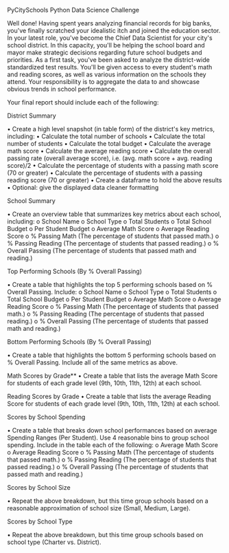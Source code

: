 PyCitySchools Python Data Science Challenge
 
Well done! Having spent years analyzing financial records for big banks, you've finally scratched your idealistic itch and joined the education sector. In your latest role, you've become the Chief Data Scientist for your city's school district. In this capacity, you'll be helping the school board and mayor make strategic decisions regarding future school budgets and priorities.
As a first task, you've been asked to analyze the district-wide standardized test results. You'll be given access to every student's math and reading scores, as well as various information on the schools they attend. Your responsibility is to aggregate the data to and showcase obvious trends in school performance.

Your final report should include each of the following:

District Summary

•	Create a high level snapshot (in table form) of the district's key metrics, including:
•	Calculate the total number of schools
•	Calculate the total number of students
•	Calculate the total budget
•	Calculate the average math score
•	Calculate the average reading score
•	Calculate the overall passing rate (overall average score), i.e. (avg. math score + avg. reading score)/2
•	Calculate the percentage of students with a passing math score (70 or greater)
•	Calculate the percentage of students with a passing reading score (70 or greater)
•	Create a dataframe to hold the above results
•	Optional: give the displayed data cleaner formatting

School Summary

•	Create an overview table that summarizes key metrics about each school, including:
o	School Name
o	School Type
o	Total Students
o	Total School Budget
o	Per Student Budget
o	Average Math Score
o	Average Reading Score
o	% Passing Math (The percentage of students that passed math.)
o	% Passing Reading (The percentage of students that passed reading.)
o	% Overall Passing (The percentage of students that passed math and reading.)

Top Performing Schools (By % Overall Passing)

•	Create a table that highlights the top 5 performing schools based on % Overall Passing. Include:
o	School Name
o	School Type
o	Total Students
o	Total School Budget
o	Per Student Budget
o	Average Math Score
o	Average Reading Score
o	% Passing Math (The percentage of students that passed math.)
o	% Passing Reading (The percentage of students that passed reading.)
o	% Overall Passing (The percentage of students that passed math and reading.)

Bottom Performing Schools (By % Overall Passing)

•	Create a table that highlights the bottom 5 performing schools based on % Overall Passing. Include all of the same metrics as above.

Math Scores by Grade**
•	Create a table that lists the average Math Score for students of each grade level (9th, 10th, 11th, 12th) at each school.

Reading Scores by Grade
•	Create a table that lists the average Reading Score for students of each grade level (9th, 10th, 11th, 12th) at each school.

Scores by School Spending

•	Create a table that breaks down school performances based on average Spending Ranges (Per Student). Use 4 reasonable bins to group school spending. Include in the table each of the following:
o	Average Math Score
o	Average Reading Score
o	% Passing Math (The percentage of students that passed math.)
o	% Passing Reading (The percentage of students that passed reading.)
o	% Overall Passing (The percentage of students that passed math and reading.)

Scores by School Size

•	Repeat the above breakdown, but this time group schools based on a reasonable approximation of school size (Small, Medium, Large).

Scores by School Type

•	Repeat the above breakdown, but this time group schools based on school type (Charter vs. District).




